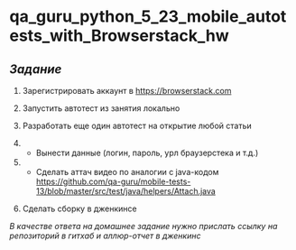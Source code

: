 # qa_guru_python_5_23_mobile_autotests_with_Browserstack_hw #

## *_Задание_* ##

1. Зарегистрировать аккаунт в https://browserstack.com

2. Запустить автотест из занятия локально

3. Разработать еще один автотест на открытие любой статьи

4. * Вынести данные (логин, пароль, урл браузерстека и т.д.)

5. * Сделать аттач видео по аналогии с java-кодом 
     https://github.com/qa-guru/mobile-tests-13/blob/master/src/test/java/helpers/Attach.java

6. Сделать сборку в дженкинсе

_В качестве ответа на домашнее задание нужно прислать ссылку на репозиторий в гитхаб 
и аллюр-отчет в дженкинс_